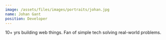 ```yaml
---
image: /assets/files/images/portraits/johan.jpg
name: Johan Gant
position: Developer
---
```

10+ yrs building web things. Fan of simple tech solving real-world problems.
